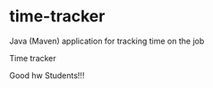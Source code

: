 # time-tracker
Java (Maven) application for tracking time on the job

Time tracker

Good hw Students!!!
